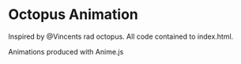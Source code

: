 # Octopus Animation


Inspired by \@Vincents rad octopus. All code contained to index.html.

Animations produced with Anime.js
